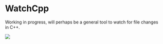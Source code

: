 # WatchCpp
Working in progress, will perhaps be a general tool to watch for file changes in C++.

<img src="https://travis-ci.org/Kleist/WatchCpp.svg" />
